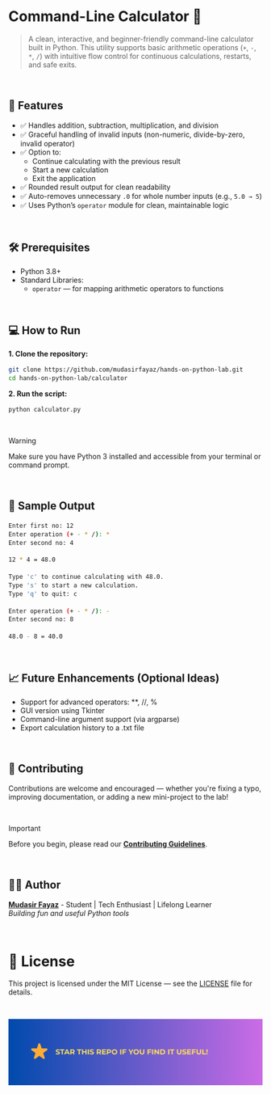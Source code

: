 # Command-Line Calculator 🧮

> A clean, interactive, and beginner-friendly command-line calculator built in Python. This utility supports basic arithmetic operations (`+`, `-`, `*`, `/`) with intuitive flow control for continuous calculations, restarts, and safe exits.

<br/>

## 🚀 Features

- ✅ Handles addition, subtraction, multiplication, and division
- ✅ Graceful handling of invalid inputs (non-numeric, divide-by-zero, invalid operator)
- ✅ Option to:
  - Continue calculating with the previous result
  - Start a new calculation
  - Exit the application
- ✅ Rounded result output for clean readability
- ✅ Auto-removes unnecessary `.0` for whole number inputs (e.g., `5.0 → 5`)
- ✅ Uses Python’s `operator` module for clean, maintainable logic

<br/>

## 🛠️ Prerequisites

- Python 3.8+
- Standard Libraries:
  - `operator` — for mapping arithmetic operators to functions

<br/>

## 💻 How to Run

**1. Clone the repository:**

```bash
git clone https://github.com/mudasirfayaz/hands-on-python-lab.git
cd hands-on-python-lab/calculator
```

**2. Run the script:**

```bash
python calculator.py
```

<br/>

> [!WARNING]
> Make sure you have Python 3 installed and accessible from your terminal or command prompt.

<br/>

## 🧠 Sample Output

```bash
Enter first no: 12
Enter operation (+ - * /): *
Enter second no: 4

12 * 4 = 48.0

Type 'c' to continue calculating with 48.0.
Type 's' to start a new calculation.
Type 'q' to quit: c

Enter operation (+ - * /): -
Enter second no: 8

48.0 - 8 = 40.0
```

<br/>

## 📈 Future Enhancements (Optional Ideas)

- Support for advanced operators: \*\*, //, %
- GUI version using Tkinter
- Command-line argument support (via argparse)
- Export calculation history to a .txt file

<br/>

## 🤝 Contributing

Contributions are welcome and encouraged — whether you're fixing a typo, improving documentation, or adding a new mini-project to the lab!

<br/>

> [!IMPORTANT]
> Before you begin, please read our [**Contributing Guidelines**](/CONTRIBUTING.md).

<br/>

## 🧑‍💻 Author

**[Mudasir Fayaz](https://github.com/mudasirfayaz/)** - Student | Tech Enthusiast | Lifelong Learner<br/>
_Building fun and useful Python tools_

<br/>

# 📜 License

This project is licensed under the MIT License — see the [LICENSE](./LICENSE) file for details.

<br/>

![Star](/assets/docs/star.png)
